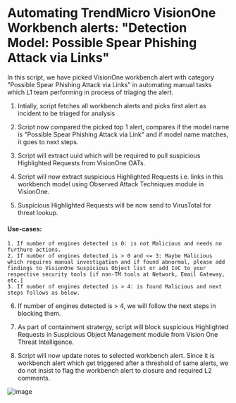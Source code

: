 # Automating TrendMicro VisionOne Workbench alerts: "Detection Model: Possible Spear Phishing Attack via Links"

In this script, we have picked VisionOne workbench alert with category "Possible Spear Phishing Attack via Links" in automating manual tasks which L1 team performing in process of triaging the alert. 

1. Intially, script fetches all workbench alerts and picks first alert as incident to be triaged for analysis

2. Script now compared the picked top 1 alert, compares if the model name is "Possible Spear Phishing Attack via Link" and if model name matches, it goes to next steps.

3. Script will extract uuid which will be required to pull suspicious Highlighted Requests from VisionOne OATs.

4. Script will now extract suspicious Highlighted Requests i.e. links in this workbench model using Observed Attack Techniques module in VisionOne.

5. Suspicious Highlighted Requests will be now send to VirusTotal for threat lookup.
#### Use-cases:
	1. If number of engines detected is 0: is not Malicious and needs no furthure actions.
	2. If number of engines detected is > 0 and <= 3: Maybe Malicious which requires manual investigation and if found abnormal, please add findings to VisionOne Suspicious Object list or add IoC to your respective security tools [if non-TM tools at Network, Email Gateway, etc.]
	3. If number of engines detected is > 4: is found Malicious and next steps follows as below.

6. If number of engines detected is > 4, we will follow the next steps in blocking them.

7. As part of containment stratergy, script will block suspicious Highlighted Requests in Suspicious Object Management module from Vision One Threat Intelligence.

8. Script will now update notes to selected workbench alert. Since it is workbench alert which get triggered after a threshold of same alerts, we do not insist to flag the workbench alert to closure and required L2 comments.

![image](https://github.com/HunterXHunters/Automating-TrendMicro-VisionOne-Workbench-alerts/assets/2347778/06986948-06b1-42ac-b313-e3d5f197933d)
